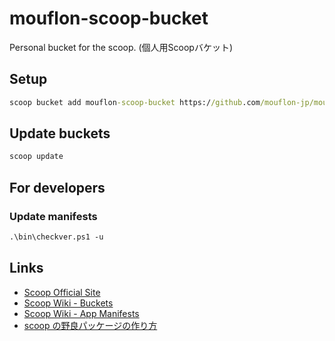 mouflon-scoop-bucket
=====================

Personal bucket for the scoop. (個人用Scoopバケット)

Setup
------

```cmd
scoop bucket add mouflon-scoop-bucket https://github.com/mouflon-jp/mouflon-scoop-bucket.git
```

Update buckets
---------------

```cmd
scoop update
```


For developers
----------------

### Update manifests

```ps
.\bin\checkver.ps1 -u
```

Links
------
 - [Scoop Official Site](https://scoop.sh/)
 - [Scoop Wiki - Buckets](https://github.com/ScoopInstaller/Scoop/wiki/Buckets)
 - [Scoop Wiki - App Manifests](https://github.com/ScoopInstaller/Scoop/wiki/App-Manifests)
 - [scoop の野良パッケージの作り方](https://zenn.dev/zetamatta/books/5ac80a9ddb35fef9a146/viewer/bbbbbb)
